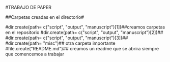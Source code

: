 #TRABAJO DE PAPER

##Carpetas creadas en el directorio#

#dir.create(path= c("script", "output", "manuscript")[1])##creamos carpetas en el repositorio
#dir.create(path= c("script", "output", "manuscript")[2])##
#dir.create(path= c("script", "output", "manuscript")[3])##
#dir.create(path= "misc")## otra carpeta importante
#file.create("README.md")## creamos un readme que se abrira siempre que comencemos a trabajar 